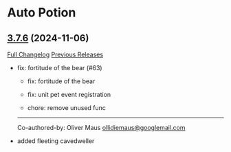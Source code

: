 # Auto Potion

## [3.7.6](https://github.com/ollidiemaus/AutoPotion/tree/3.7.6) (2024-11-06)
[Full Changelog](https://github.com/ollidiemaus/AutoPotion/compare/3.7.5...3.7.6) [Previous Releases](https://github.com/ollidiemaus/AutoPotion/releases)

- fix: fortitude of the bear (#63)  
    * fix: fortitude of the bear  
    * fix: unit pet event registration  
    * chore: remove unused func  
    ---------  
    Co-authored-by: Oliver Maus <ollidiemaus@googlemail.com>  
- added fleeting cavedweller  
